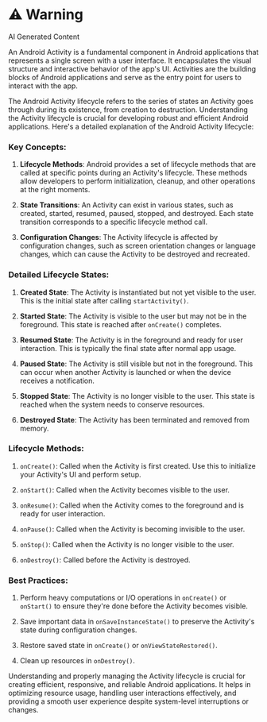 <div class="warning"><h1>⚠️ Warning</h1><span>AI Generated Content</span></div>


An Android Activity is a fundamental component in Android applications that represents a single screen with a user interface. It encapsulates the visual structure and interactive behavior of the app's UI. Activities are the building blocks of Android applications and serve as the entry point for users to interact with the app.

The Android Activity lifecycle refers to the series of states an Activity goes through during its existence, from creation to destruction. Understanding the Activity lifecycle is crucial for developing robust and efficient Android applications. Here's a detailed explanation of the Android Activity lifecycle:

### Key Concepts:

1. **Lifecycle Methods**: Android provides a set of lifecycle methods that are called at specific points during an Activity's lifecycle. These methods allow developers to perform initialization, cleanup, and other operations at the right moments.

2. **State Transitions**: An Activity can exist in various states, such as created, started, resumed, paused, stopped, and destroyed. Each state transition corresponds to a specific lifecycle method call.

3. **Configuration Changes**: The Activity lifecycle is affected by configuration changes, such as screen orientation changes or language changes, which can cause the Activity to be destroyed and recreated.

### Detailed Lifecycle States:

1. **Created State**: The Activity is instantiated but not yet visible to the user. This is the initial state after calling `startActivity()`.

2. **Started State**: The Activity is visible to the user but may not be in the foreground. This state is reached after `onCreate()` completes.

3. **Resumed State**: The Activity is in the foreground and ready for user interaction. This is typically the final state after normal app usage.

4. **Paused State**: The Activity is still visible but not in the foreground. This can occur when another Activity is launched or when the device receives a notification.

5. **Stopped State**: The Activity is no longer visible to the user. This state is reached when the system needs to conserve resources.

6. **Destroyed State**: The Activity has been terminated and removed from memory.

### Lifecycle Methods:

1. `onCreate()`: Called when the Activity is first created. Use this to initialize your Activity's UI and perform setup.

2. `onStart()`: Called when the Activity becomes visible to the user.

3. `onResume()`: Called when the Activity comes to the foreground and is ready for user interaction.

4. `onPause()`: Called when the Activity is becoming invisible to the user.

5. `onStop()`: Called when the Activity is no longer visible to the user.

6. `onDestroy()`: Called before the Activity is destroyed.

### Best Practices:

1. Perform heavy computations or I/O operations in `onCreate()` or `onStart()` to ensure they're done before the Activity becomes visible.

2. Save important data in `onSaveInstanceState()` to preserve the Activity's state during configuration changes.

3. Restore saved state in `onCreate()` or `onViewStateRestored()`.

4. Clean up resources in `onDestroy()`.

Understanding and properly managing the Activity lifecycle is crucial for creating efficient, responsive, and reliable Android applications. It helps in optimizing resource usage, handling user interactions effectively, and providing a smooth user experience despite system-level interruptions or changes.
